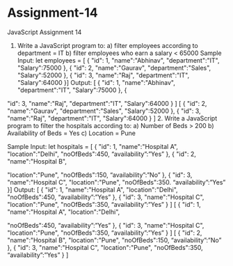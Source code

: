 # Assignment-14

JavaScript Assignment 14

1. Write a JavaScript program to:
a) filter employees according to department = IT
b) filter employees who earn a salary < 65000
Sample Input:
let employees = [
{
"id": 1,
"name":"Abhinav",
"department":"IT",
"Salary":75000
},
{
"id": 2,
"name":"Gaurav",
"department":"Sales",
"Salary":52000
},
{
"id": 3,
"name":"Raj",
"department":"IT",
"Salary":64000
}]
Output:
[
{
"id": 1,
"name":"Abhinav",
"department":"IT",
"Salary":75000
},
{

"id": 3,
"name":"Raj",
"department":"IT",
"Salary":64000
}
]
[
{
"id": 2,
"name":"Gaurav",
"department":"Sales",
"Salary":52000
},
{
"id": 3,
"name":"Raj",
"department":"IT",
"Salary":64000
}
]
2. Write a JavaScript program to filter the hospitals according to:
a) Number of Beds > 200
b) Availability of Beds = Yes
c) Location = Pune

Sample Input:
let hospitals = [
{
"id": 1,
"name":"Hospital A",
"location":"Delhi",
"noOfBeds":450,
“availability”:”Yes”
},
{
"id": 2,
"name":"Hospital B",

"location":"Pune",
"noOfBeds":150,
“availability”:”No”
},
{
"id": 3,
"name":"Hospital
C",
"location":"Pune",
"noOfBeds":350.
“availability”:”Yes”
}]
Output:
[
{
"id": 1,
"name":"Hospital
A",
"location":"Delhi",
"noOfBeds":450,
“availability”:”Yes”
},
{
"id": 3,
"name":"Hospital
C",
"location":"Pune",
"noOfBeds":350,
“availability”:”Yes”
}
]
[
{
"id": 1,
"name":"Hospital
A",
"location":"Delhi",

"noOfBeds":450,
“availability”:”Yes”
},
{
"id": 3,
"name":"Hospital
C",
"location":"Pune",
"noOfBeds":350,
“availability”:”Yes”
}
]
[
{
"id": 2,
"name":"Hospital B",
"location":"Pune",
"noOfBeds":150,
“availability”:”No”
},
{
"id": 3,
"name":"Hospital
C",
"location":"Pune",
"noOfBeds":350,
“availability”:”Yes”
}
]
